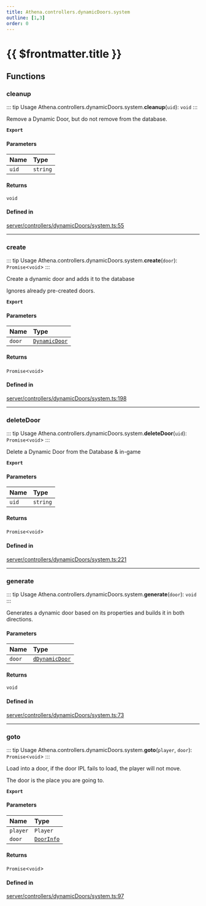 ```yaml
---
title: Athena.controllers.dynamicDoors.system
outline: [1,3]
order: 0
---
```


# {{ $frontmatter.title }}


## Functions

### cleanup

::: tip Usage
Athena.controllers.dynamicDoors.system.**cleanup**(`uid`): `void`
:::

Remove a Dynamic Door, but do not remove from the database.

**`Export`**

#### Parameters

| Name | Type |
| :------ | :------ |
| `uid` | `string` |

#### Returns

`void`

#### Defined in

[server/controllers/dynamicDoors/system.ts:55](https://github.com/Stuyk/altv-athena/blob/a762ea7/src/core/server/controllers/dynamicDoors/system.ts#L55)

___

### create

::: tip Usage
Athena.controllers.dynamicDoors.system.**create**(`door`): `Promise`<`void`\>
:::

Create a dynamic door and adds it to the database

Ignores already pre-created doors.

**`Export`**

#### Parameters

| Name | Type |
| :------ | :------ |
| `door` | [`DynamicDoor`](../interfaces/server_controllers_dynamicDoors_interfaces_DynamicDoor.md) |

#### Returns

`Promise`<`void`\>

#### Defined in

[server/controllers/dynamicDoors/system.ts:198](https://github.com/Stuyk/altv-athena/blob/a762ea7/src/core/server/controllers/dynamicDoors/system.ts#L198)

___

### deleteDoor

::: tip Usage
Athena.controllers.dynamicDoors.system.**deleteDoor**(`uid`): `Promise`<`void`\>
:::

Delete a Dynamic Door from the Database & in-game

**`Export`**

#### Parameters

| Name | Type |
| :------ | :------ |
| `uid` | `string` |

#### Returns

`Promise`<`void`\>

#### Defined in

[server/controllers/dynamicDoors/system.ts:221](https://github.com/Stuyk/altv-athena/blob/a762ea7/src/core/server/controllers/dynamicDoors/system.ts#L221)

___

### generate

::: tip Usage
Athena.controllers.dynamicDoors.system.**generate**(`door`): `void`
:::

Generates a dynamic door based on its properties and builds it in both directions.

#### Parameters

| Name | Type |
| :------ | :------ |
| `door` | [`dDynamicDoor`](server_controllers_dynamicDoors_interfaces.md#dDynamicDoor) |

#### Returns

`void`

#### Defined in

[server/controllers/dynamicDoors/system.ts:73](https://github.com/Stuyk/altv-athena/blob/a762ea7/src/core/server/controllers/dynamicDoors/system.ts#L73)

___

### goto

::: tip Usage
Athena.controllers.dynamicDoors.system.**goto**(`player`, `door`): `Promise`<`void`\>
:::

Load into a door, if the door IPL fails to load, the player will not move.

The door is the place you are going to.

**`Export`**

#### Parameters

| Name | Type |
| :------ | :------ |
| `player` | `Player` |
| `door` | [`DoorInfo`](../interfaces/server_controllers_dynamicDoors_interfaces_DoorInfo.md) |

#### Returns

`Promise`<`void`\>

#### Defined in

[server/controllers/dynamicDoors/system.ts:97](https://github.com/Stuyk/altv-athena/blob/a762ea7/src/core/server/controllers/dynamicDoors/system.ts#L97)
